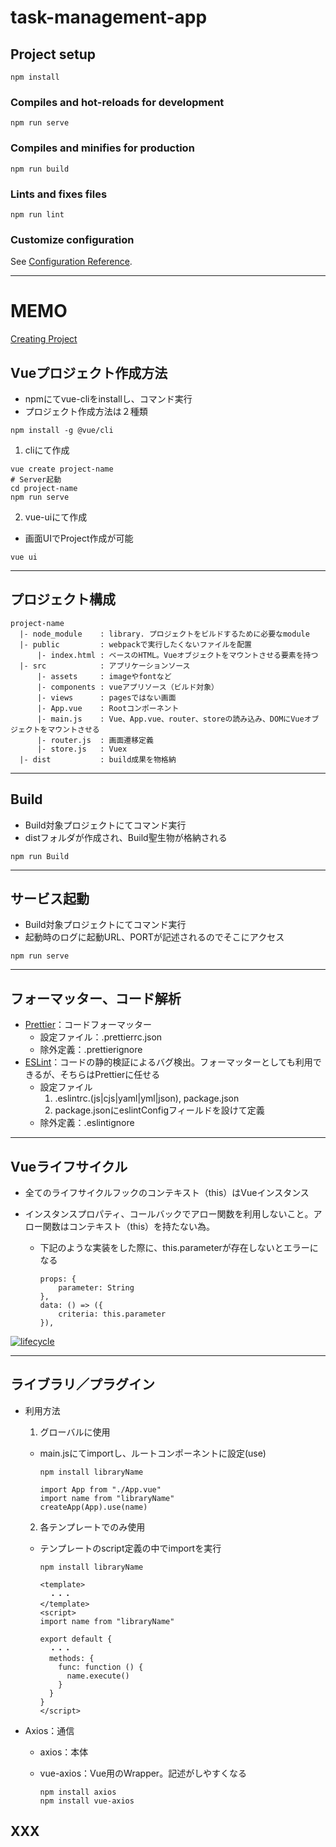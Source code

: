 # task-management-app

## Project setup
```
npm install
```

### Compiles and hot-reloads for development
```
npm run serve
```

### Compiles and minifies for production
```
npm run build
```

### Lints and fixes files
```
npm run lint
```

### Customize configuration
See [Configuration Reference](https://cli.vuejs.org/config/).


***

# MEMO 

[Creating Project](<https://www.vuemastery.com/courses/real-world-vue-js/vue-cli/>)

## Vueプロジェクト作成方法

- npmにてvue-cliをinstallし、コマンド実行
- プロジェクト作成方法は２種類

~~~bash:vue-cli
npm install -g @vue/cli
~~~

1. cliにて作成

~~~bash:vue-cli
vue create project-name
# Server起動
cd project-name
npm run serve
~~~

2. vue-uiにて作成

- 画面UIでProject作成が可能

~~~bash:vue-cli
vue ui
~~~


***

## プロジェクト構成

~~~text:project-constitution
project-name
  |- node_module    : library. プロジェクトをビルドするために必要なmodule
  |- public         : webpackで実行したくないファイルを配置
      |- index.html : ベースのHTML。Vueオブジェクトをマウントさせる要素を持つ
  |- src            : アプリケーションソース
      |- assets     : imageやfontなど
      |- components : vueアプリソース（ビルド対象）
      |- views      : pagesではない画面
      |- App.vue    : Rootコンポーネント
      |- main.js    : Vue、App.vue、router、storeの読み込み、DOMにVueオブジェクトをマウントさせる
      |- router.js  : 画面遷移定義
      |- store.js   : Vuex
  |- dist           : build成果を物格納
~~~

***

## Build

- Build対象プロジェクトにてコマンド実行
- distフォルダが作成され、Build聖生物が格納される

~~~bash:Build
npm run Build
~~~

***

## サービス起動

- Build対象プロジェクトにてコマンド実行
- 起動時のログに起動URL、PORTが記述されるのでそこにアクセス

~~~bash:serve
npm run serve 
~~~

***

## フォーマッター、コード解析

- [Prettier](https://prettier.io/docs/en/options.html)：コードフォーマッター
  - 設定ファイル：.prettierrc.json
  - 除外定義：.prettierignore
- [ESLint](https://eslint.org/docs/latest/rules/)：コードの静的検証によるバグ検出。フォーマッターとしても利用できるが、そちらはPrettierに任せる
  - 設定ファイル
    1. .eslintrc.(js|cjs|yaml|yml|json), package.json
    2. package.jsonにeslintConfigフィールドを設けて定義
  - 除外定義：.eslintignore

***

## Vueライフサイクル

- 全てのライフサイクルフックのコンテキスト（this）はVueインスタンス
- インスタンスプロパティ、コールバックでアロー関数を利用しないこと。アロー関数はコンテキスト（this）を持たない為。

    - 下記のような実装をした際に、this.parameterが存在しないとエラーになる

        ~~~vue:
        props: {
            parameter: String
        },
        data: () => ({
            criteria: this.parameter
        }),
        ~~~



[![lifecycle](https://ja.vuejs.org/assets/lifecycle.16e4c08e.png)](https://ja.vuejs.org/guide/essentials/lifecycle.html#ライフサイクルダイアグラム)

***

## ライブラリ／プラグイン

- 利用方法

  1. グローバルに使用

    - main.jsにてimportし、ルートコンポーネントに設定(use)

      ~~~bash:install
      npm install libraryName
      ~~~

      ~~~vue:plugijn
      import App from "./App.vue"
      import name from "libraryName"
      createApp(App).use(name)
      ~~~

  2. 各テンプレートでのみ使用

    - テンプレートのscript定義の中でimportを実行

      ~~~bash:
      npm install libraryName
      ~~~

      ~~~vue:
      <template>
        ・・・
      </template>
      <script>
      import name from "libraryName"

      export default {
        ・・・
        methods: {
          func: function () {
            name.execute()
          }
        }
      }
      </script>
      ~~~

- Axios：通信
  - axios：本体
  - vue-axios：Vue用のWrapper。記述がしやすくなる

    ~~~bash:npm install
    npm install axios
    npm install vue-axios
    ~~~


## XXX